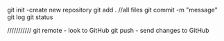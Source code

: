 git init -create new repository
git add .       //all files
git commit -m "message"
git log
git status 

///////////
git remote  - look to GitHub
git push  - send changes to GitHub